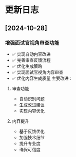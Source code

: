 # 更新日志

## [2024-10-28]
### 增强面试官视角审查功能
- ✅ 实现自动内容改进
- ✅ 完善审查反馈流程
- ✅ 优化生成策略
- ✅ 实现面试官视角内容审查
- ✅ 优化内容生成质量
主要改进：
1. 审查功能
   - 自动识别问题
   - 生成改进建议
   - 实现内容优化
   
2. 内容提升
   - 基于反馈优化
   - 加强技术细节
   - 提升专业度
   - 确保可信度




